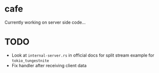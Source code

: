 # cafe

Currently working on server side code...

# TODO

- Look at `internal-server.rs` in official docs for split stream example for `tokio_tungestnite`
- Fix handler after receiving client data

